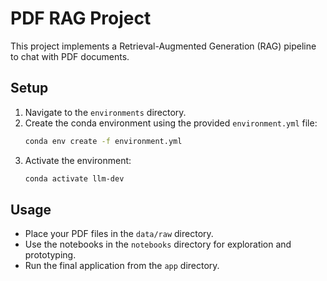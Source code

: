 # PDF RAG Project

This project implements a Retrieval-Augmented Generation (RAG) pipeline to chat with PDF documents.

## Setup

1.  Navigate to the `environments` directory.
2.  Create the conda environment using the provided `environment.yml` file:
    ```bash
    conda env create -f environment.yml
    ```
3.  Activate the environment:
    ```bash
    conda activate llm-dev
    ```

## Usage

-   Place your PDF files in the `data/raw` directory.
-   Use the notebooks in the `notebooks` directory for exploration and prototyping.
-   Run the final application from the `app` directory.
